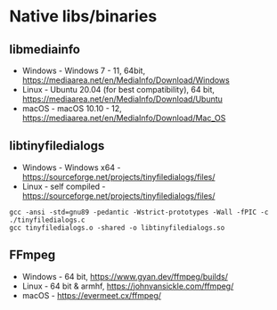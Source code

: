 # Native libs/binaries

## libmediainfo

* Windows - Windows 7 - 11, 64bit, https://mediaarea.net/en/MediaInfo/Download/Windows
* Linux - Ubuntu 20.04 (for best compatibility), 64 bit, https://mediaarea.net/en/MediaInfo/Download/Ubuntu
* macOS - macOS 10.10 - 12, https://mediaarea.net/en/MediaInfo/Download/Mac_OS

## libtinyfiledialogs

* Windows - Windows x64 - https://sourceforge.net/projects/tinyfiledialogs/files/
* Linux - self compiled - https://sourceforge.net/projects/tinyfiledialogs/files/

```
gcc -ansi -std=gnu89 -pedantic -Wstrict-prototypes -Wall -fPIC -c ./tinyfiledialogs.c
gcc tinyfiledialogs.o -shared -o libtinyfiledialogs.so
```

## FFmpeg

* Windows - 64 bit, https://www.gyan.dev/ffmpeg/builds/
* Linux - 64 bit & armhf, https://johnvansickle.com/ffmpeg/
* macOS - https://evermeet.cx/ffmpeg/

